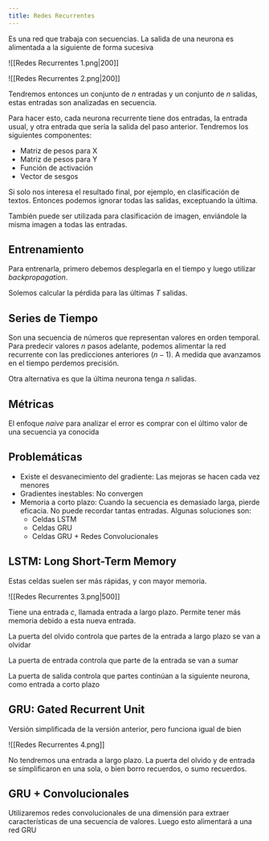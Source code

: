 ```yaml
---
title: Redes Recurrentes
---
```


Es una red que trabaja con secuencias. La salida de una neurona es alimentada a la siguiente de forma sucesiva

![[Redes Recurrentes 1.png|200]]

![[Redes Recurrentes 2.png|200]]

Tendremos entonces un conjunto de $n$ entradas y un conjunto de $n$ salidas, estas entradas son analizadas en secuencia.

Para hacer esto, cada neurona recurrente tiene dos entradas, la entrada usual, y otra entrada que sería la salida del paso anterior. Tendremos los siguientes componentes:

- Matriz de pesos para X
- Matriz de pesos para Y
- Función de activación
- Vector de sesgos

Si solo nos interesa el resultado final, por ejemplo, en clasificación de textos. Entonces podemos ignorar todas las salidas, exceptuando la última.

También puede ser utilizada para clasificación de imagen, enviándole la misma imagen a todas las entradas.

## Entrenamiento

Para entrenarla, primero debemos desplegarla en el tiempo y luego utilizar *backpropagation*.

Solemos calcular la pérdida para las últimas $T$ salidas.

## Series de Tiempo

Son una secuencia de números que representan valores en orden temporal. Para predecir valores $n$ pasos adelante, podemos alimentar la red recurrente con las predicciones anteriores ($n-1$). A medida que avanzamos en el tiempo perdemos precisión.

Otra alternativa es que la última neurona tenga $n$ salidas.

## Métricas

El enfoque *naive* para analizar el error es comprar con el último valor de una secuencia ya conocida

## Problemáticas

- Existe el desvanecimiento del gradiente: Las mejoras se hacen cada vez menores
- Gradientes inestables: No convergen
- Memoria a corto plazo: Cuando la secuencia es demasiado larga, pierde eficacia. No puede recordar tantas entradas. Algunas soluciones son:
	- Celdas LSTM
	- Celdas GRU
	- Celdas GRU + Redes Convolucionales

## LSTM: Long Short-Term Memory

Estas celdas suelen ser más rápidas, y con mayor memoria.

![[Redes Recurrentes 3.png|500]]

Tiene una entrada $c$, llamada entrada a largo plazo. Permite tener más memoria debido a esta nueva entrada.

La puerta del olvido controla que partes de la entrada a largo plazo se van a olvidar

La puerta de entrada controla que parte de la entrada se van a sumar

La puerta de salida controla que partes continúan a la siguiente neurona, como entrada a corto plazo

## GRU: Gated Recurrent Unit

Versión simplificada de la versión anterior, pero funciona igual de bien

![[Redes Recurrentes 4.png]]

No tendremos una entrada a largo plazo. La puerta del olvido y de entrada se simplificaron en una sola, o bien borro recuerdos, o sumo recuerdos.

## GRU + Convolucionales

Utilizaremos redes convolucionales de una dimensión para extraer características de una secuencia de valores. Luego esto alimentará a una red GRU
